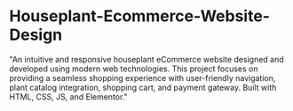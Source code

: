 # Houseplant-Ecommerce-Website-Design
"An intuitive and responsive houseplant eCommerce website designed and developed using modern web technologies. This project focuses on providing a seamless shopping experience with user-friendly navigation, plant catalog integration, shopping cart, and payment gateway. Built with HTML, CSS, JS, and Elementor."
